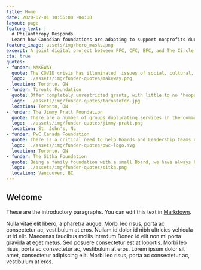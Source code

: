 ```yaml
---
title: Home
date: 2020-07-01 10:56:00 -04:00
layout: page
feature_text: |
  # Philanthropy Responds
  Learn how Canadian foundations are adapting to support nonprofits during an unprecedented global crisis.
feature_image: assets/img/hero_masks.png
excerpt: A joint digital project between PFC, CFC, EFC, and The Circle.
cta: true
quotes:
- funder: MAKEWAY
  quote: The COVID crisis has illuminated  issues of social, cultural, and income inequality, to name just a few. This is not an issue that philanthropy alone can address, and certainly not in its current state of operation.
  logo: ../assets/img/funder-quotes/makeway.png
  location: Toronto, ON
- funder: Toronto Foundation
  quote: Offer completely unrestricted grants, with little to no 'hoops to jump through', and very minimal reporting requirements. Everyone is overworked and overtaxed during this time.
  logo: ../assets/img/funder-quotes/torontofdn.jpg
  location: Toronto, ON
- funder: The Jimmy Pratt Foundation
  quote: There are a number of groups duplicating services in the communities. Foundations need to act as leaders and nourish environments that foster collaboration to ensure that both our dollars and the public funds stretch as far as they can.
  logo: ../assets/img/funder-quotes/jimmy-pratt.png
  location: St. John's, NL
- funder: PwC Canada Foundation
  quote: There is a critical need to help Boards and Leadership teams navigate cash flow, liquidity and government announcements.
  logo: ../assets/img/funder-quotes/pwc-logo.svg
  location: Toronto, ON
- funder: The Sitka Foundation
  quote: Being a family foundation with a small Board, we have always been nimble and responsive. Now more than ever we are realizing the benefit of people able to convene and make decisions quickly with minimal processes.
  logo: ../assets/img/funder-quotes/sitka.png
  location: Vancouver, BC
---
```


## Welcome

These are the introductory paragraphs. You can edit this text in [Markdown](https://github.com/adam-p/markdown-here/wiki/Markdown-Cheatsheet).

Nulla vitae elit libero, a pharetra augue. Morbi leo risus, porta ac consectetur ac, vestibulum at eros. Nullam id dolor id nibh ultricies vehicula ut id elit. Maecenas faucibus mollis interdum.Donec id elit non mi porta gravida at eget metus. Sed posuere consectetur est at lobortis. Morbi leo risus, porta ac consectetur ac, vestibulum at eros. Lorem ipsum dolor sit amet, consectetur adipiscing elit. Morbi leo risus, porta ac consectetur ac, vestibulum at eros.